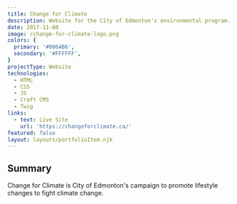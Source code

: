 ```yaml
---
title: Change for Climate
description: Website for the City of Edmonton's environmental program.
date: 2017-11-08
image: /change-for-climate-logo.png
colors: {
  primary: '#0064B6',
  secondary: '#FFFFFF',
}
projectType: Website
technologies:
  - HTML
  - CSS
  - JS
  - Craft CMS
  - Twig
links:
  - text: Live Site
    url: 'https://changeforclimate.ca/'
featured: false
layout: layouts/portfolioItem.njk
---
```


## Summary
Change for Climate is City of Edmonton's campaign to promote lifestyle changes to fight climate change.

